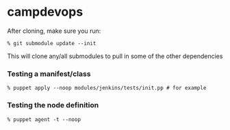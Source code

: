 # campdevops

After cloning, make sure you run:

    % git submodule update --init

This will clone any/all submodules to pull in some of the other dependencies


### Testing a manifest/class

    % puppet apply --noop modules/jenkins/tests/init.pp # for example

### Testing the node definition

    % puppet agent -t --noop

